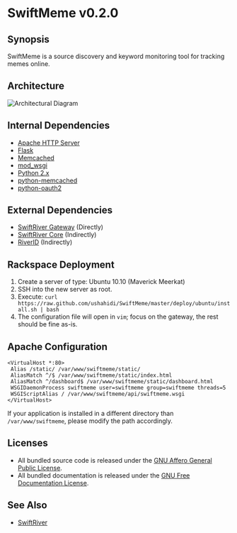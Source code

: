 # SwiftMeme v0.2.0

## Synopsis

SwiftMeme is a source discovery and keyword monitoring tool for tracking memes online.

## Architecture

![Architectural Diagram](https://github.com/ushahidi/SwiftMeme/raw/master/doc/architecture.png)

## Internal Dependencies

* [Apache HTTP Server](http://httpd.apache.org/)
* [Flask](http://flask.pocoo.org/)
* [Memcached](http://memcached.org/)
* [mod_wsgi](http://code.google.com/p/modwsgi/)
* [Python 2.x](http://python.org/)
* [python-memcached](http://www.tummy.com/Community/software/python-memcached/)
* [python-oauth2](https://github.com/simplegeo/python-oauth2)

## External Dependencies

* [SwiftRiver Gateway](https://github.com/ushahidi/SwiftGateway) (Directly)
* [SwiftRiver Core](https://github.com/ushahidi/Swiftriver) (Indirectly)
* [RiverID](https://github.com/ushahidi/RiverID) (Indirectly)

## Rackspace Deployment

1. Create a server of type: Ubuntu 10.10 (Maverick Meerkat)
2. SSH into the new server as root.
3. Execute: `curl https://raw.github.com/ushahidi/SwiftMeme/master/deploy/ubuntu/install.sh | bash`
4. The configuration file will open in `vim`; focus on the gateway, the rest should be fine as-is.

## Apache Configuration

    <VirtualHost *:80>
     Alias /static/ /var/www/swiftmeme/static/
     AliasMatch ^/$ /var/www/swiftmeme/static/index.html
     AliasMatch ^/dashboard$ /var/www/swiftmeme/static/dashboard.html
     WSGIDaemonProcess swiftmeme user=swiftmeme group=swiftmeme threads=5
     WSGIScriptAlias / /var/www/swiftmeme/api/swiftmeme.wsgi
    </VirtualHost>

If your application is installed in a different directory than `/var/www/swiftmeme`, please modify the path accordingly.

## Licenses

* All bundled source code is released under the [GNU Affero General Public License](http://www.gnu.org/licenses/agpl.html).
* All bundled documentation is released under the [GNU Free Documentation License](http://www.gnu.org/licenses/fdl.html).

## See Also

* [SwiftRiver](http://swiftly.org)

